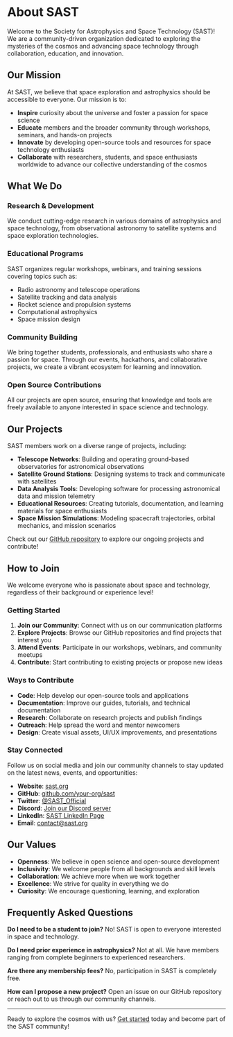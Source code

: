# About SAST

Welcome to the Society for Astrophysics and Space Technology (SAST)! We are a community-driven organization dedicated to exploring the mysteries of the cosmos and advancing space technology through collaboration, education, and innovation.

## Our Mission

At SAST, we believe that space exploration and astrophysics should be accessible to everyone. Our mission is to:

- **Inspire** curiosity about the universe and foster a passion for space science
- **Educate** members and the broader community through workshops, seminars, and hands-on projects
- **Innovate** by developing open-source tools and resources for space technology enthusiasts
- **Collaborate** with researchers, students, and space enthusiasts worldwide to advance our collective understanding of the cosmos

## What We Do

### Research & Development
We conduct cutting-edge research in various domains of astrophysics and space technology, from observational astronomy to satellite systems and space exploration technologies.

### Educational Programs
SAST organizes regular workshops, webinars, and training sessions covering topics such as:
- Radio astronomy and telescope operations
- Satellite tracking and data analysis
- Rocket science and propulsion systems
- Computational astrophysics
- Space mission design

### Community Building
We bring together students, professionals, and enthusiasts who share a passion for space. Through our events, hackathons, and collaborative projects, we create a vibrant ecosystem for learning and innovation.

### Open Source Contributions
All our projects are open source, ensuring that knowledge and tools are freely available to anyone interested in space science and technology.

## Our Projects

SAST members work on a diverse range of projects, including:

- **Telescope Networks**: Building and operating ground-based observatories for astronomical observations
- **Satellite Ground Stations**: Designing systems to track and communicate with satellites
- **Data Analysis Tools**: Developing software for processing astronomical data and mission telemetry
- **Educational Resources**: Creating tutorials, documentation, and learning materials for space enthusiasts
- **Space Mission Simulations**: Modeling spacecraft trajectories, orbital mechanics, and mission scenarios

Check out our [GitHub repository](https://github.com/your-org/sast) to explore our ongoing projects and contribute!

## How to Join

We welcome everyone who is passionate about space and technology, regardless of their background or experience level!

### Getting Started

1. **Join our Community**: Connect with us on our communication platforms
2. **Explore Projects**: Browse our GitHub repositories and find projects that interest you
3. **Attend Events**: Participate in our workshops, webinars, and community meetups
4. **Contribute**: Start contributing to existing projects or propose new ideas

### Ways to Contribute

- **Code**: Help develop our open-source tools and applications
- **Documentation**: Improve our guides, tutorials, and technical documentation
- **Research**: Collaborate on research projects and publish findings
- **Outreach**: Help spread the word and mentor newcomers
- **Design**: Create visual assets, UI/UX improvements, and presentations

### Stay Connected

Follow us on social media and join our community channels to stay updated on the latest news, events, and opportunities:

- **Website**: [sast.org](https://sast.org)
- **GitHub**: [github.com/your-org/sast](https://github.com/your-org/sast)
- **Twitter**: [@SAST_Official](https://twitter.com/sast)
- **Discord**: [Join our Discord server](https://discord.gg/sast)
- **LinkedIn**: [SAST LinkedIn Page](https://linkedin.com/company/sast)
- **Email**: contact@sast.org

## Our Values

- **Openness**: We believe in open science and open-source development
- **Inclusivity**: We welcome people from all backgrounds and skill levels
- **Collaboration**: We achieve more when we work together
- **Excellence**: We strive for quality in everything we do
- **Curiosity**: We encourage questioning, learning, and exploration

## Frequently Asked Questions

**Do I need to be a student to join?**
No! SAST is open to everyone interested in space and technology.

**Do I need prior experience in astrophysics?**
Not at all. We have members ranging from complete beginners to experienced researchers.

**Are there any membership fees?**
No, participation in SAST is completely free.

**How can I propose a new project?**
Open an issue on our GitHub repository or reach out to us through our community channels.

---

Ready to explore the cosmos with us? [Get started](#how-to-join) today and become part of the SAST community!